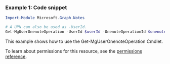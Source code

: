 ### Example 1: Code snippet

```powershellImport-Module Microsoft.Graph.Notes

# A UPN can also be used as -UserId.
Get-MgUserOnenoteOperation -UserId $userId -OnenoteOperationId $onenoteOperationId
```
This example shows how to use the Get-MgUserOnenoteOperation Cmdlet.
To learn about permissions for this resource, see the [permissions reference](/graph/permissions-reference).

